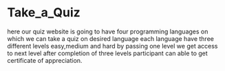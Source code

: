 # Take_a_Quiz
here our quiz website is going to have four programming languages on which we can take a quiz on desired language
each language have three different levels easy,medium and hard by passing one level we get access to next level 
after completion of three levels participant can able to get certificate of appreciation.
